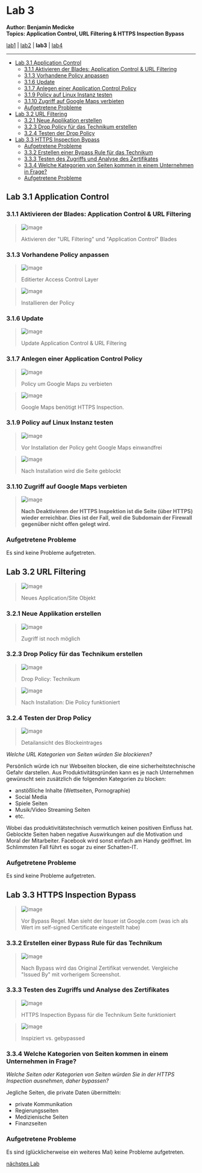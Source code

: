 # Lab 3

**Author: Benjamin Medicke**<br>
**Topics: Application Control, URL Filtering & HTTPS Inspection Bypass**

[lab1](lab1.md) | [lab2](lab2.md) | **lab3** | [lab4](lab4.md)

---

<!-- vim-markdown-toc GFM -->

* [Lab 3.1 Application Control](#lab-31-application-control)
  * [3.1.1 Aktivieren der Blades: Application Control & URL Filtering](#311-aktivieren-der-blades-application-control--url-filtering)
  * [3.1.3 Vorhandene Policy anpassen](#313-vorhandene-policy-anpassen)
  * [3.1.6 Update](#316-update)
  * [3.1.7 Anlegen einer Application Control Policy](#317-anlegen-einer-application-control-policy)
  * [3.1.9 Policy auf Linux Instanz testen](#319-policy-auf-linux-instanz-testen)
  * [3.1.10 Zugriff auf Google Maps verbieten](#3110-zugriff-auf-google-maps-verbieten)
  * [Aufgetretene Probleme](#aufgetretene-probleme)
* [Lab 3.2 URL Filtering](#lab-32-url-filtering)
  * [3.2.1 Neue Applikation erstellen](#321-neue-applikation-erstellen)
  * [3.2.3 Drop Policy für das Technikum erstellen](#323-drop-policy-für-das-technikum-erstellen)
  * [3.2.4 Testen der Drop Policy](#324-testen-der-drop-policy)
* [Lab 3.3 HTTPS Inspection Bypass](#lab-33-https-inspection-bypass)
  * [Aufgetretene Probleme](#aufgetretene-probleme-1)
  * [3.3.2 Erstellen einer Bypass Rule für das Technikum](#332-erstellen-einer-bypass-rule-für-das-technikum)
  * [3.3.3 Testen des Zugriffs und Analyse des Zertifikates](#333-testen-des-zugriffs-und-analyse-des-zertifikates)
  * [3.3.4 Welche Kategorien von Seiten kommen in einem Unternehmen in Frage?](#334-welche-kategorien-von-seiten-kommen-in-einem-unternehmen-in-frage)
  * [Aufgetretene Probleme](#aufgetretene-probleme-2)

<!-- vim-markdown-toc -->

## Lab 3.1 Application Control

### 3.1.1 Aktivieren der Blades: Application Control & URL Filtering

>![image](https://user-images.githubusercontent.com/173962/118366373-3c89f100-b5a0-11eb-82c3-75b74dc23f65.png)
>
> Aktivieren der "URL Filtering" und "Application Control" Blades 

### 3.1.3 Vorhandene Policy anpassen

> ![image](https://user-images.githubusercontent.com/173962/118367659-61cb2f00-b5a1-11eb-881f-ffc645d7c729.png)
>
> Editierter Access Control Layer


>![image](https://user-images.githubusercontent.com/173962/118368168-f03fb080-b5a1-11eb-8334-0af5eb660284.png)
>
> Installieren der Policy

### 3.1.6 Update

>![image](https://user-images.githubusercontent.com/173962/118369547-15352300-b5a4-11eb-9f7e-7d6637d75611.png)
>
> Update Application Control & URL Filtering

### 3.1.7 Anlegen einer Application Control Policy

> ![image](https://user-images.githubusercontent.com/173962/118370280-47944f80-b5a7-11eb-96cf-0bd10a12ea06.png)
>
> Policy um Google Maps zu verbieten

> ![image](https://user-images.githubusercontent.com/173962/118394373-9e039b80-b644-11eb-99de-5da7a1c9eac8.png)
>
> Google Maps benötigt HTTPS Inspection.

### 3.1.9 Policy auf Linux Instanz testen

> ![image](https://user-images.githubusercontent.com/173962/118370452-0e101400-b5a8-11eb-946c-db46b28f9084.png)
>
> Vor Installation der Policy geht Google Maps einwandfrei

> ![image](https://user-images.githubusercontent.com/173962/118370610-a4443a00-b5a8-11eb-8b56-2511b5fe2d4b.png)
>
> Nach Installation wird die Seite geblockt

<!-- Erfahrungen? -->

### 3.1.10 Zugriff auf Google Maps verbieten

> ![image](https://user-images.githubusercontent.com/173962/118372496-2f75fd80-b5b2-11eb-9b55-9b59ea701948.png)
>
> **Nach Deaktivieren der HTTPS Inspektion ist die Seite (über HTTPS) wieder erreichbar.
> Dies ist der Fall, weil die Subdomain der Firewall gegenüber nicht offen gelegt wird.**

### Aufgetretene Probleme

Es sind keine Probleme aufgetreten.

## Lab 3.2 URL Filtering

> ![image](https://user-images.githubusercontent.com/173962/118373003-b5934380-b5b4-11eb-9590-f45f2c309c5d.png)
>
> Neues Application/Site Objekt

### 3.2.1 Neue Applikation erstellen

> ![image](https://user-images.githubusercontent.com/173962/118373109-51bd4a80-b5b5-11eb-8781-ff0dc3d4bfcd.png)
>
> Zugriff ist noch möglich

### 3.2.3 Drop Policy für das Technikum erstellen

> ![image](https://user-images.githubusercontent.com/173962/118393110-942a6a00-b63d-11eb-93fe-91b653113cd5.png)
>
> Drop Policy: Technikum

> ![image](https://user-images.githubusercontent.com/173962/118373190-cdb79280-b5b5-11eb-914b-c9deacdd274a.png)
>
> Nach Installation: Die Policy funktioniert

### 3.2.4 Testen der Drop Policy

> ![image](https://user-images.githubusercontent.com/173962/118373237-0a838980-b5b6-11eb-9ce3-cf82bfba1ce9.png)
>
> Detailansicht des Blockeintrages

*Welche URL Kategorien von Seiten würden Sie blockieren?*

Persönlich würde ich nur Webseiten blocken, die eine sicherheitstechnische Gefahr darstellen. Aus Produktivitätsgründen kann es je nach Unternehmen gewünscht sein zusätzlich die folgenden Kategorien zu blocken:

* anstößliche Inhalte (Wettseiten, Pornographie)
* Social Media
* Spiele Seiten
* Musik/Video Streaming Seiten
* etc.

Wobei das produktivitätstechnisch vermutlich keinen positiven Einfluss hat. Geblockte Seiten haben negative Auswirkungen auf die Motivation und Moral der Mitarbeiter. Facebook wird sonst einfach am Handy geöffnet. Im Schlimmsten Fall führt es sogar zu einer Schatten-IT.

### Aufgetretene Probleme

Es sind keine Probleme aufgetreten.

## Lab 3.3 HTTPS Inspection Bypass

> ![image](https://user-images.githubusercontent.com/173962/118374045-46b8e900-b5ba-11eb-8311-733591449fdd.png)
>
> Vor Bypass Regel. Man sieht der Issuer ist Google.com (was ich als Wert im self-signed Certificate eingestellt habe)

### 3.3.2 Erstellen einer Bypass Rule für das Technikum

> ![image](https://user-images.githubusercontent.com/173962/118374177-f726ed00-b5ba-11eb-9cb1-2308ee995374.png)
>
> Nach Bypass wird das Original Zertifikat verwendet. Vergleiche "Issued By" mit vorherigem Screenshot.

### 3.3.3 Testen des Zugriffs und Analyse des Zertifikates

> ![image](https://user-images.githubusercontent.com/173962/118374319-b24f8600-b5bb-11eb-8e73-ec53c432ed75.png)
>
> HTTPS Inspection Bypass für die Technikum Seite funktioniert

>![image](https://user-images.githubusercontent.com/173962/118394784-110e1180-b647-11eb-8ee4-328a0751c63b.png)
>
> Inspiziert vs. gebypassed

### 3.3.4 Welche Kategorien von Seiten kommen in einem Unternehmen in Frage?

<!-- Privacy concerns! -->

*Welche Seiten oder Kategorien von Seiten würden Sie in der HTTPS Inspection ausnehmen, daher bypassen?*

Jegliche Seiten, die private Daten übermitteln:
* private Kommunikation
* Regierungsseiten
* Medizienische Seiten
* Finanzseiten

### Aufgetretene Probleme

Es sind (glücklicherweise ein weiteres Mal) keine Probleme aufgetreten.

[nächstes Lab](lab4.md)
